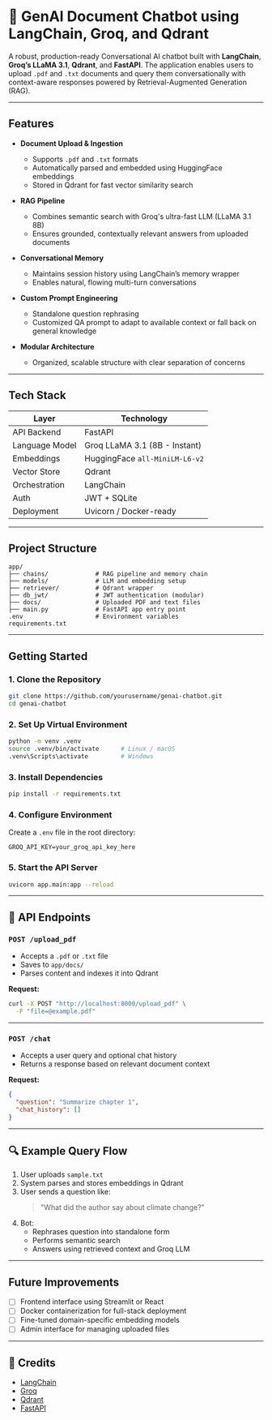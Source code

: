 # 🧠 GenAI Document Chatbot using LangChain, Groq, and Qdrant

A robust, production-ready Conversational AI chatbot built with **LangChain**, **Groq’s LLaMA 3.1**, **Qdrant**, and **FastAPI**. The application enables users to upload `.pdf` and `.txt` documents and query them conversationally with context-aware responses powered by Retrieval-Augmented Generation (RAG).

---

## Features

- **Document Upload & Ingestion**
  - Supports `.pdf` and `.txt` formats
  - Automatically parsed and embedded using HuggingFace embeddings
  - Stored in Qdrant for fast vector similarity search

- **RAG Pipeline**
  - Combines semantic search with Groq's ultra-fast LLM (LLaMA 3.1 8B)
  - Ensures grounded, contextually relevant answers from uploaded documents

- **Conversational Memory**
  - Maintains session history using LangChain’s memory wrapper
  - Enables natural, flowing multi-turn conversations

- **Custom Prompt Engineering**
  - Standalone question rephrasing
  - Customized QA prompt to adapt to available context or fall back on general knowledge

- **Modular Architecture**
  - Organized, scalable structure with clear separation of concerns

---

## Tech Stack

| Layer              | Technology                          |
|-------------------|--------------------------------------|
| API Backend        | FastAPI                             |
| Language Model     | Groq LLaMA 3.1 (8B - Instant)        |
| Embeddings         | HuggingFace `all-MiniLM-L6-v2`       |
| Vector Store       | Qdrant                              |
| Orchestration      | LangChain                           |
| Auth               | JWT + SQLite                        |
| Deployment         | Uvicorn / Docker-ready              |

---

## Project Structure

```
app/
├── chains/             # RAG pipeline and memory chain
├── models/             # LLM and embedding setup
├── retriever/          # Qdrant wrapper
├── db_jwt/             # JWT authentication (modular)
├── docs/               # Uploaded PDF and text files
├── main.py             # FastAPI app entry point
.env                    # Environment variables
requirements.txt
```

---

## Getting Started

### 1. Clone the Repository

```bash
git clone https://github.com/yourusername/genai-chatbot.git
cd genai-chatbot
```

### 2. Set Up Virtual Environment

```bash
python -m venv .venv
source .venv/bin/activate      # Linux / macOS
.venv\Scripts\activate         # Windows
```

### 3. Install Dependencies

```bash
pip install -r requirements.txt
```

### 4. Configure Environment

Create a `.env` file in the root directory:

```
GROQ_API_KEY=your_groq_api_key_here
```

### 5. Start the API Server

```bash
uvicorn app.main:app --reload
```

---

## 📡 API Endpoints

### `POST /upload_pdf`

- Accepts a `.pdf` or `.txt` file
- Saves to `app/docs/`
- Parses content and indexes it into Qdrant

**Request:**
```bash
curl -X POST "http://localhost:8000/upload_pdf" \
  -F "file=@example.pdf"
```

---

### `POST /chat`

- Accepts a user query and optional chat history
- Returns a response based on relevant document context

**Request:**
```json
{
  "question": "Summarize chapter 1",
  "chat_history": []
}
```

---

## 🔍 Example Query Flow

1. User uploads `sample.txt`
2. System parses and stores embeddings in Qdrant
3. User sends a question like:
   > "What did the author say about climate change?"
4. Bot:
   - Rephrases question into standalone form
   - Performs semantic search
   - Answers using retrieved context and Groq LLM

---

## Future Improvements

- [ ] Frontend interface using Streamlit or React
- [ ] Docker containerization for full-stack deployment
- [ ] Fine-tuned domain-specific embedding models
- [ ] Admin interface for managing uploaded files

---
## 🙌 Credits

- [LangChain](https://github.com/langchain-ai/langchain)
- [Groq](https://console.groq.com)
- [Qdrant](https://qdrant.tech)
- [FastAPI](https://fastapi.tiangolo.com)

